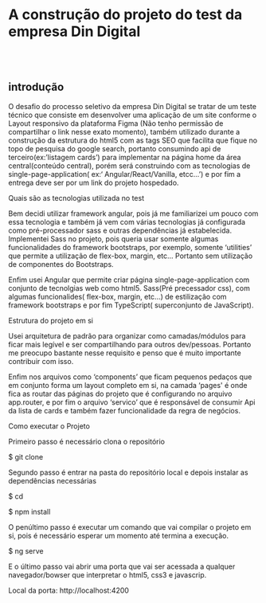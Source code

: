 <h1>A construção do projeto do test da empresa Din Digital</h1> 
<br><br>
  <h2>introdução</h2>

O desafio do processo seletivo da empresa Din Digital se tratar de um teste técnico que consiste em desenvolver uma aplicação de um site conforme o Layout  responsivo da plataforma Figma (Não tenho permissão de compartilhar o link nesse exato momento), também utilizado durante a construção da estrutura do html5 com as tags SEO que facilita que fique no topo de pesquisa do google search, portanto consumindo api de terceiro(ex:’listagem cards’) para implementar na página home da área central(conteúdo central), porém será  construindo com as tecnologias de single-page-application( ex:‘ Angular/React/Vanilla, etcc...’) e por fim a entrega deve ser por um link do projeto hospedado. 

 

Quais são as tecnologias utilizada no test 

Bem decidi utilizar framework angular, pois já me familiarizei um pouco com essa tecnologia e também já vem com várias tecnologias já configurada como pré-processador sass e outras dependências já estabelecida. Implementei  Sass no projeto, pois queria usar somente algumas funcionalidades do framework bootstraps, por exemplo, somente ‘utilities’ que permite a utilização de flex-box, margin, etc... Portanto sem utilização de componentes do Bootstraps.          

Enfim usei Angular que permite criar página single-page-application com conjunto de  tecnolgias web como html5. Sass(Pré precessador css), com algumas funcionalides( flex-box, margin, etc...) de estilização com framework bootstraps  e por fim TypeScript( superconjunto de JavaScript). 

 

Estrutura do projeto em si 

Usei arquitetura de padrão para organizar como camadas/módulos para ficar mais legível e ser compartilhando para outros dev/pessoas. Portanto me preocupo bastante nesse requisito e penso que é muito importante contribuir com isso. 

Enfim nos arquivos como ‘components’ que ficam pequenos pedaços que em conjunto forma um layout completo em si, na camada ‘pages' é onde fica as routar das páginas do projeto que é configurando no arquivo app.router, e por fim o arquivo ‘servico’ que é responsável de consumir Api da lista de cards e também fazer funcionalidade da regra de negócios. 

        

 

 

 

Como executar o Projeto  

 

Primeiro passo é necessário clona o repositório  

$ git clone <url> 

Segundo passo é entrar na pasta do repositório local e depois instalar as dependências necessárias 

$ cd <project>  

$ npm install 

O penúltimo passo é executar um comando que vai compilar o projeto em si, pois é necessário esperar um momento até termina a execução. 

$ ng serve 

E o último passo vai abrir uma porta que vai ser acessada a qualquer navegador/bowser que interpretar o html5, css3 e javascrip. 

Local da porta: http://localhost:4200 
